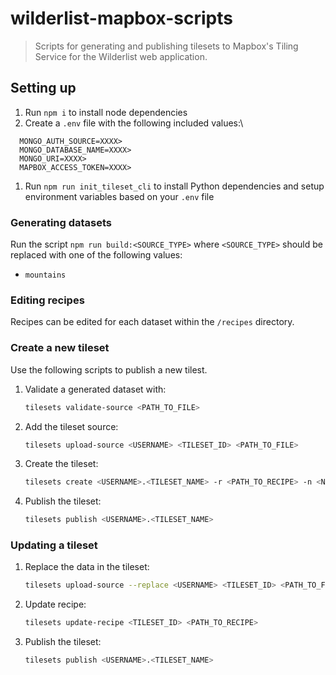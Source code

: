 # wilderlist-mapbox-scripts

> Scripts for generating and publishing tilesets to Mapbox's Tiling Service for the Wilderlist web application.

## Setting up

1. Run `npm i` to install node dependencies
1. Create a `.env` file with the following included values:\
  ```
    MONGO_AUTH_SOURCE=XXXX>
    MONGO_DATABASE_NAME=XXXX>
    MONGO_URI=XXXX>
    MAPBOX_ACCESS_TOKEN=XXXX>
  ```
1. Run `npm run init_tileset_cli` to install Python dependencies and setup environment variables based on your `.env` file

### Generating datasets

Run the script `npm run build:<SOURCE_TYPE>` where `<SOURCE_TYPE>` should be replaced with one of the following values:

- `mountains`

### Editing recipes

Recipes can be edited for each dataset within the `/recipes` directory.

### Create a new tileset

Use the following scripts to publish a new tilest.

1. Validate a generated dataset with:
    ```bash
    tilesets validate-source <PATH_TO_FILE>
    ```
1. Add the tileset source:
    ```bash
    tilesets upload-source <USERNAME> <TILESET_ID> <PATH_TO_FILE>
    ```
1. Create the tileset:
    ```bash
    tilesets create <USERNAME>.<TILESET_NAME> -r <PATH_TO_RECIPE> -n <NAME_OF_TILESET>
    ```
1. Publish the tileset:
    ```bash
    tilesets publish <USERNAME>.<TILESET_NAME>
    ```

### Updating a tileset

1. Replace the data in the tileset:
    ```bash
    tilesets upload-source --replace <USERNAME> <TILESET_ID> <PATH_TO_FILE>
    ```
1. Update recipe:
    ```bash
    tilesets update-recipe <TILESET_ID> <PATH_TO_RECIPE>
    ```
1. Publish the tileset:
    ```bash
    tilesets publish <USERNAME>.<TILESET_NAME>
    ```
